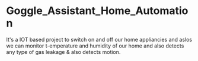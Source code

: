 # Goggle_Assistant_Home_Automation
It's a IOT based project to switch on and off our home appliancies and aslos we can monitor t-emperature and humidity of our home and also detects any type of gas leakage &amp; also detects motion.
